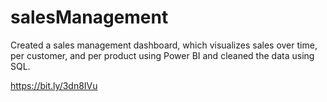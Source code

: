 # salesManagement
Created a sales management dashboard, which visualizes sales over time, per customer, and per product using Power BI and cleaned the data using SQL.

https://bit.ly/3dn8IVu
